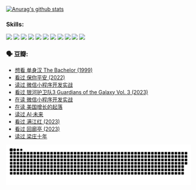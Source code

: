 
[![Anurag's github stats](https://github-readme-stats.vercel.app/api?username=w940853815)](https://github.com/anuraghazra/github-readme-stats)

### Skills:

<code><img height="32" src="https://cdn.jsdelivr.net/npm/simple-icons@v5/icons/python.svg"></code>
<code><img height="32" src="https://cdn.jsdelivr.net/npm/simple-icons@v5/icons/javascript.svg"></code>
<code><img height="32" src="https://cdn.jsdelivr.net/npm/simple-icons@v5/icons/django.svg"></code>
<code><img height="32" src="https://cdn.jsdelivr.net/npm/simple-icons@v5/icons/flask.svg"></code>
<code><img height="32" src="https://cdn.jsdelivr.net/npm/simple-icons@v5/icons/vuetify.svg"></code>
<code><img height="32" src="https://cdn.jsdelivr.net/npm/simple-icons@v5/icons/git.svg"></code>
<code><img height="32" src="https://cdn.jsdelivr.net/npm/simple-icons@v5/icons/docker.svg"></code>
<code><img height="32" src="https://cdn.jsdelivr.net/npm/simple-icons@v5/icons/postgresql.svg"></code>
<code><img height="32" src="https://cdn.jsdelivr.net/npm/simple-icons@v5/icons/elasticsearch.svg"></code>
<code><img height="32" src="https://cdn.jsdelivr.net/npm/simple-icons@v5/icons/macos.svg"></code>
<code><img height="32" src="https://cdn.jsdelivr.net/npm/simple-icons@v5/icons/linux.svg"></code>

### 🗣 豆瓣:

<!-- DOUBAN-ACTIVITIES:START -->
- [想看 单身汉 The Bachelor‎ (1999)](https://www.douban.com/people/136069238/status/4250318861/?_i=85088931)
- [看过 保你平安‎ (2022)](https://www.douban.com/people/136069238/status/4239139510/?_i=85088931)
- [读过 微信小程序开发实战](https://www.douban.com/people/136069238/status/4237321528/?_i=85088931)
- [看过 银河护卫队3 Guardians of the Galaxy Vol. 3‎ (2023)](https://www.douban.com/people/136069238/status/4236631849/?_i=85088931)
- [在读 微信小程序开发实战](https://www.douban.com/people/136069238/status/4230177692/?_i=85088931)
- [在读 美国增长的起落](https://www.douban.com/people/136069238/status/4220055912/?_i=85088932)
- [读过 AI·未来](https://www.douban.com/people/136069238/status/4220054171/?_i=85088932)
- [看过 满江红‎ (2023)](https://www.douban.com/people/136069238/status/4219146433/?_i=85088932)
- [看过 回廊亭‎ (2023)](https://www.douban.com/people/136069238/status/4215992758/?_i=85088932)
- [读过 梁庄十年](https://www.douban.com/people/136069238/status/4206664969/?_i=85088932)
<!-- DOUBAN-ACTIVITIES:END -->


![Snake animation](https://raw.githubusercontent.com/w940853815/w940853815/output/github-contribution-grid-snake.svg)

<!--
**w940853815/w940853815** is a ✨ _special_ ✨ repository because its `README.md` (this file) appears on your GitHub profile.

Here are some ideas to get you started:

- 🔭 I’m currently working on ...
- 🌱 I’m currently learning ...
- 👯 I’m looking to collaborate on ...
- 🤔 I’m looking for help with ...
- 💬 Ask me about ...
- 📫 How to reach me: ...
- 😄 Pronouns: ...
- ⚡ Fun fact: ...
-->
